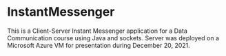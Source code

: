 # InstantMessenger
This is a Client-Server Instant Messenger application for a Data Communication course using Java and sockets.
Server was deployed on a Microsoft Azure VM for presentation during December 20, 2021. 

